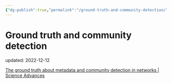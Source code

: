 ```yaml
---
{"dg-publish":true,"permalink":"/ground-truth-and-community-detection/","dgPassFrontmatter":true}
---
```



# Ground truth and community detection
updated: 2022-12-12

[The ground truth about metadata and community detection in networks | Science Advances](https://www.science.org/doi/10.1126/sciadv.1602548)
